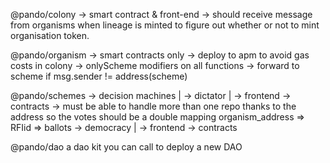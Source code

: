 @pando/colony
  -> smart contract & front-end
  -> should receive message from organisms when lineage is minted to figure out whether or not to mint organisation token.

@pando/organism
  -> smart contracts only
  -> deploy to apm to avoid gas costs in colony 
  -> onlyScheme modifiers on all functions
  -> forward to scheme if msg.sender != address(scheme)

@pando/schemes
  -> decision machines
  |
  -> dictator
    |
    -> frontend
    -> contracts
    -> must be able to handle more than one repo thanks to the address so the votes should be a double mapping organism_address => RFIid => ballots
  -> democracy
    |
    -> frontend
    -> contracts

@pando/dao
  a dao kit you can call to deploy a new DAO
